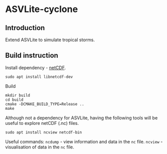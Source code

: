 # ASVLite-cyclone

## Introduction
Extend ASVLite to simulate tropical storms.

## Build instruction

Install dependency - [netCDF](https://github.com/Unidata/netcdf-c).

```
sudo apt install libnetcdf-dev
```

Build

```
mkdir build
cd build
cmake -DCMAKE_BUILD_TYPE=Release ..
make 
```

Although not a dependency for ASVLite, having the following tools will be useful to explore netCDF (.nc) files.

```
sudo apt install ncview netcdf-bin
```

Useful commands:
`ncdump` - view information and data in the `nc` file.
`ncview` - visualisation of data in the `nc` file. 

